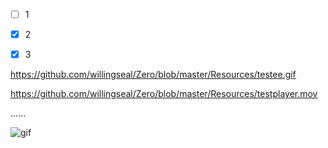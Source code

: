 - [ ]   1
- [x]   2
- [x]   3



https://github.com/willingseal/Zero/blob/master/Resources/testee.gif

https://github.com/willingseal/Zero/blob/master/Resources/testplayer.mov




[](https://github.com/willingseal/Zero/blob/master/Resources/text.gif)

......

![gif](https://github.com/willingseal/Zero/blob/master/Resources/text.gif)